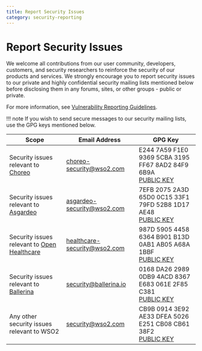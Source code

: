 ```yaml
---
title: Report Security Issues
category: security-reporting
---
```


# Report Security Issues

We welcome all contributions from our user community, developers, customers, and security researchers to reinforce the 
security of our products and services. We strongly encourage you to report security issues to our private and highly confidential security mailing
lists mentioned below before disclosing them in any forums, sites, or other groups - public or private.

For more information, see [Vulnerability Reporting Guidelines](vulnerability-reporting-guidelines.md).

!!! note 
    If you wish to send secure messages to our security mailing lists, use the GPG keys mentioned below.

| Scope | Email Address | GPG Key |
| ----- | ------------- | ------- |
| Security issues relevant to <a href="https://wso2.com/choreo" target="_blank" rel="noopener noreferrer" class=" externalLink">Choreo</a> | <a href="mailto:choreo-security@wso2.com" target="_blank" rel="noopener noreferrer" class=" externalLink">choreo-security@wso2.com</a> | E244 7A59 F1E0 9369 5CBA 3195 FF67 8AD2 84F9 6B9A <br> <a class="md-button externalLink" href="https://keys.openpgp.org/search?q=E244+7A59+F1E0+9369+5CBA++3195+FF67+8AD2+84F9+6B9A" target="_blank" rel="noopener noreferrer">PUBLIC KEY</a> |
| Security issues relevant to <a href="https://asgardeo.io/" target="_blank" rel="noopener noreferrer" class=" externalLink">Asgardeo</a> | <a href="mailto:asgardeo-security@wso2.com" target="_blank" rel="noopener noreferrer" class=" externalLink">asgardeo-security@wso2.com</a> | 7EFB 2075 2A3D 65D0 0C15 33F1 79FD 52B8 1D17 AE48 <br> <a class="md-button externalLink" href="https://keys.openpgp.org/search?q=7EFB+2075+2A3D+65D0+0C15++33F1+79FD+52B8+1D17+AE48" target="_blank" rel="noopener noreferrer">PUBLIC KEY</a> |
| Security issues relevant to <a href="https://wso2.com/solutions/healthcare/" target="_blank" rel="noopener noreferrer" class=" externalLink">Open Healthcare</a> | <a href="mailto:healthcare-security@wso2.com" target="_blank" rel="noopener noreferrer" class=" externalLink">healthcare-security@wso2.com</a> | 987D 5905 4458 6364 B901 B13D 0AB1 AB05 A68A 1BBF <br> <a class="md-button externalLink" href="https://keys.openpgp.org/search?q=987D+5905+4458+6364+B901+B13D+0AB1+AB05+A68A+1BBF" target="_blank" rel="noopener noreferrer">PUBLIC KEY</a> |
| Security issues relevant to <a href="https://ballerina.io/security-policy/" target="_blank" rel="noopener noreferrer" class=" externalLink">Ballerina</a>| <a href="mailto:security@ballerina.io" target="_blank" rel="noopener noreferrer" class=" externalLink">security@ballerina.io</a> | 0168 DA26 2989 0DB9 4ACD 8367 E683 061E 2F85 C381 <br> <a class="md-button externalLink" href="https://pgp.mit.edu/pks/lookup?search=security%40ballerina.io+&amp;op=index" target="_blank" rel="noopener noreferrer">PUBLIC KEY</a> |
| Any other security issues relevant to WSO2 | <a href="mailto:security@wso2.com" target="_blank" rel="noopener noreferrer" class=" externalLink">security@wso2.com</a> | CB9B 0914 3E92 AE33 DFEA 5026 E251 CB08 CB61 38F2 <br> <a class="md-button externalLink" href="https://keys.openpgp.org/search?q=CB9B+0914+3E92+AE33+DFEA++5026+E251+CB08+CB61+38F2" target="_blank" rel="noopener noreferrer">PUBLIC KEY</a> |
